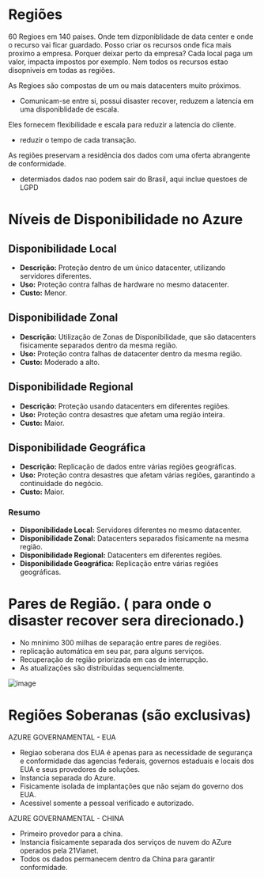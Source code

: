# Regiões 
60 Regioes em 140 paises. Onde tem dizponiblidade de data center e onde o recurso vai ficar guardado. Posso criar os recursos onde fica mais proximo a empresa. 
Porquer deixar perto da empresa? Cada local paga um valor, impacta impostos por exemplo. 
Nem todos os recursos estao disopniveis em todas as regiões. 

As Regioes são compostas de um ou mais datacenters muito próximos. 
- Comunicam-se entre si, possui disaster recover, reduzem a latencia em uma disponiblidade de escala.

Eles fornecem flexibilidade e escala para reduzir a latencia do cliente. 
- reduzir o tempo de cada transação.
  
As regiões preservam a residência dos dados com uma oferta abrangente de conformidade. 
- determiados dados nao podem sair do Brasil, aqui inclue questoes de LGPD

# Níveis de Disponibilidade no Azure

## Disponibilidade Local
- **Descrição:** Proteção dentro de um único datacenter, utilizando servidores diferentes.
- **Uso:** Proteção contra falhas de hardware no mesmo datacenter.
- **Custo:** Menor.

## Disponibilidade Zonal
- **Descrição:** Utilização de Zonas de Disponibilidade, que são datacenters fisicamente separados dentro da mesma região.
- **Uso:** Proteção contra falhas de datacenter dentro da mesma região.
- **Custo:** Moderado a alto.

## Disponibilidade Regional
- **Descrição:** Proteção usando datacenters em diferentes regiões.
- **Uso:** Proteção contra desastres que afetam uma região inteira.
- **Custo:** Maior.

## Disponibilidade Geográfica
- **Descrição:** Replicação de dados entre várias regiões geográficas.
- **Uso:** Proteção contra desastres que afetam várias regiões, garantindo a continuidade do negócio.
- **Custo:** Maior.

### Resumo
- **Disponibilidade Local:** Servidores diferentes no mesmo datacenter.
- **Disponibilidade Zonal:** Datacenters separados fisicamente na mesma região.
- **Disponibilidade Regional:** Datacenters em diferentes regiões.
- **Disponibilidade Geográfica:** Replicação entre várias regiões geográficas.



# Pares de Região. ( para onde o disaster recover sera direcionado.) 
- No mninimo 300 milhas de separação entre pares de regiões.
- replicação automática em seu par, para alguns serviços.
- Recuperação de região priorizada em cas de interrupção.
- As atualizações são distribuidas sequencialmente.

![image](https://github.com/ftaveira-data/AZ-900/assets/115483835/802cbd89-4d2c-449c-ab7e-357e6ceda927)


# Regiões Soberanas (são exclusivas)
  AZURE GOVERNAMENTAL - EUA
 - Regiao soberana dos EUA é apenas para as necessidade de segurança e conformidade das agencias federais, governos estaduais e locais dos EUA e seus provedores de soluções.
 - Instancia separada do Azure.
 - Fisicamente isolada de implantações que não sejam do governo dos EUA.
 - Acessivel somente a pessoal verificado e autorizado. 

  AZURE GOVERNAMENTAL - CHINA
  - Primeiro provedor para a china.
  - Instancia fisicamente separada dos serviços de nuvem do AZure operados pela 21Vianet.
  - Todos os dados permanecem dentro da China para garantir conformidade. 
